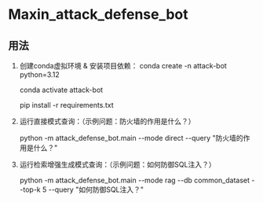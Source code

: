 # Maxin_attack_defense_bot

## 用法

1. 创建conda虚拟环境 & 安装项目依赖：
   conda create -n attack-bot python=3.12

   conda activate attack-bot
   
   pip install -r requirements.txt

2. 运行直接模式查询：（示例问题：防火墙的作用是什么？）
   
   python -m attack_defense_bot.main --mode direct --query "防火墙的作用是什么？"

3. 运行检索增强生成模式查询：（示例问题：如何防御SQL注入？）
   
   python -m attack_defense_bot.main --mode rag --db common_dataset --top-k 5 --query "如何防御SQL注入？"